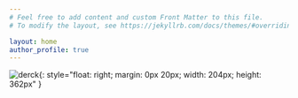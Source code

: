 ```yaml
---
# Feel free to add content and custom Front Matter to this file.
# To modify the layout, see https://jekyllrb.com/docs/themes/#overriding-theme-defaults

layout: home
author_profile: true
---
```


![derck](path/to/derck){: style="float: right; margin: 0px 20px; width: 204px; height: 362px" }

